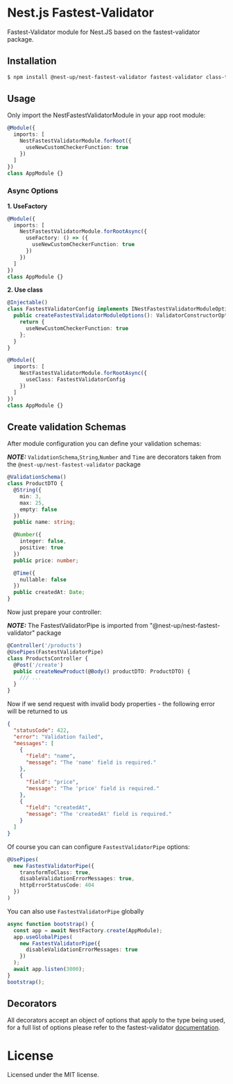 # Nest.js Fastest-Validator

Fastest-Validator module for Nest.JS based on the fastest-validator package.

## Installation

```bash
$ npm install @nest-up/nest-fastest-validator fastest-validator class-transformer
```

## Usage

Only import the NestFastestValidatorModule in your app root module:

```typescript
@Module({
  imports: [
    NestFastestValidatorModule.forRoot({
      useNewCustomCheckerFunction: true
    })
  ]
})
class AppModule {}
```

### Async Options

**1. UseFactory**

```typescript
@Module({
  imports: [
    NestFastestValidatorModule.forRootAsync({
      useFactory: () => ({
        useNewCustomCheckerFunction: true
      })
    })
  ]
})
class AppModule {}
```

**2. Use class**

```typescript
@Injectable()
class FastestValidatorConfig implements INestFastestValidatorModuleOptionsFactory {
  public createFastestValidatorModuleOptions(): ValidatorConstructorOptions {
    return {
      useNewCustomCheckerFunction: true
    };
  }
}
```

```typescript
@Module({
  imports: [
    NestFastestValidatorModule.forRootAsync({
      useClass: FastestValidatorConfig
    })
  ]
})
class AppModule {}
```

## Create validation Schemas

After module configuration you can define your validation schemas:

**_NOTE:_** `ValidationSchema`,`String`,`Number` and `Time` are decorators taken from the `@nest-up/nest-fastest-validator` package

```typescript
@ValidationSchema()
class ProductDTO {
  @String({
    min: 3,
    max: 25,
    empty: false
  })
  public name: string;

  @Number({
    integer: false,
    positive: true
  })
  public price: number;

  @Time({
    nullable: false
  })
  public createdAt: Date;
}
```

Now just prepare your controller:

**_NOTE:_** The FastestValidatorPipe is imported from "@nest-up/nest-fastest-validator" package

```typescript
@Controller('/products')
@UsePipes(FastestValidatorPipe)
class ProductsController {
  @Post('/create')
  public createNewProduct(@Body() productDTO: ProductDTO) {
    /// ...
  }
}
```

Now if we send request with invalid body properties - the following error will be returned to us

```json
{
  "statusCode": 422,
  "error": "Validation failed",
  "messages": [
    {
      "field": "name",
      "message": "The 'name' field is required."
    },
    {
      "field": "price",
      "message": "The 'price' field is required."
    },
    {
      "field": "createdAt",
      "message": "The 'createdAt' field is required."
    }
  ]
}
```

Of course you can can configure `FastestValidatorPipe` options:

```typescript
@UsePipes(
  new FastestValidatorPipe({
    transformToClass: true,
    disableValidationErrorMessages: true,
    httpErrorStatusCode: 404
  })
)
```

You can also use `FastestValidatorPipe` globally

```typescript
async function bootstrap() {
  const app = await NestFactory.create(AppModule);
  app.useGlobalPipes(
    new FastestValidatorPipe({
      disableValidationErrorMessages: true
    })
  );
  await app.listen(3000);
}
bootstrap();
```

## Decorators

All decorators accept an object of options that apply to the type being used, for a full list of options please refer to the fastest-validator [documentation](https://www.npmjs.com/package/fastest-validator).

# License

Licensed under the MIT license.

